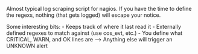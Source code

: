 Almost typical log scraping script for nagios. If you have the time to define
the regexs, nothing (that gets logged) will escape your notice.

Some interesting bits:
    - Keeps track of where it last read it
    - Externally defined regexes to match against (use cos_evt, etc.)
    - You define what CRITICAL, WARN, and OK lines are
        --> Anything else will trigger an UNKNOWN alert
